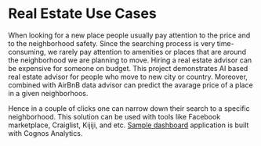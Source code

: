 # Real Estate Use Cases
When looking for a new place people usually pay attention to the price and to the neighborhood safety. Since the searching process is very time-consuming, we rarely pay attention to amenities or places that are around the neighborhood we are planning to move. Hiring a real estate advisor can be expensive for someone on budget. This project demonstrates AI based real estate advisor for people who move to new city or country. Moreover, combined with AirBnB data advisor can predict the avarage price of a place in a given neighborhoos. 

Hence in a couple of clicks one can narrow down their search to a specific neighborhood. This solution can be used with tools like Facebook marketplace, Craiglist, Kijiji, and etc.
[Sample dashboard](https://dataplatform.cloud.ibm.com/dashboards/0b822704-5deb-48be-8133-1fb4c4f0c231/view/771bdc7e3b962b944fe2bde407cb28552e31255fb3bb815182d77b490c327997a86f1490c87a4909d3125432f5ed150cce) application is built with Cognos Analytics. 
